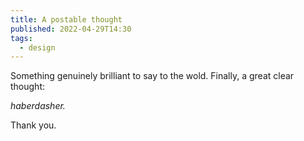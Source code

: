```yaml
---
title: A postable thought
published: 2022-04-29T14:30
tags:
  - design
---
```

Something genuinely brilliant to say to the wold. Finally, a great clear thought:

*haberdasher.*

Thank you.